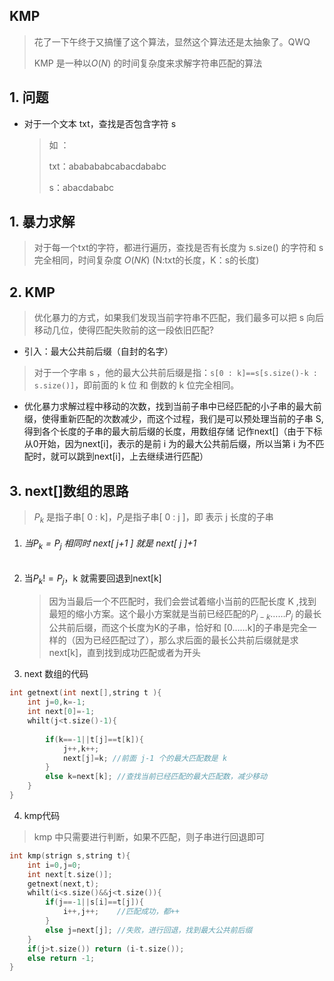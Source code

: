 ## KMP

> 花了一下午终于又搞懂了这个算法，显然这个算法还是太抽象了。QWQ
>
> KMP 是一种以$O(N)$ 的时间复杂度来求解字符串匹配的算法

## 1. 问题

- 对于一个文本 txt，查找是否包含字符 s

  > 如  ：
  >
  > txt：ababababcabacdababc
  >
  >    s：abacdababc  

## 1. 暴力求解

> 对于每一个txt的字符，都进行遍历，查找是否有长度为 s.size() 的字符和 s 完全相同，时间复杂度 $O(NK)$ (N:txt的长度，K：s的长度)

## 2. KMP

> 优化暴力的方式，如果我们发现当前字符串不匹配，我们最多可以把 s 向后移动几位，使得匹配失败前的这一段依旧匹配?

- 引入：最大公共前后缀（自封的名字）

> 对于一个字串 s ，他的最大公共前后缀是指：`s[0 : k]==s[s.size()-k : s.size()]`，即前面的 k 位 和 倒数的 k 位完全相同。

- 优化暴力求解过程中移动的次数，找到当前子串中已经匹配的小子串的最大前缀，使得重新匹配的次数减少，而这个过程，我们是可以预处理当前的子串 S,得到各个长度的子串的最大前后缀的长度，用数组存储 记作next[]（由于下标从0开始，因为next[i]，表示的是前 i 为的最大公共前后缀，所以当第 i 为不匹配时，就可以跳到next[i]，上去继续进行匹配）

## 3. next[]数组的思路

> $P_k$ 是指子串[ 0 : k]，$P_j$是指子串[ 0 : j ]，即 表示 j 长度的子串

1. ###### 当$P_k = P_j$ 相同时 next[ j+1 ] 就是 next[ j ]+1

2. 当$P_k !=P_j$，k 就需要回退到next[k]

   > 因为当最后一个不匹配时，我们会尝试着缩小当前的匹配长度 K ,找到最短的缩小方案。这个最小方案就是当前已经匹配的$P_{j-k}……P_j$ 的最长公共前后缀，而这个长度为K的子串，恰好和 [0……k]的子串是完全一样的（因为已经匹配过了），那么求后面的最长公共前后缀就是求 next[k]，直到找到成功匹配或者为开头

3. next 数组的代码

```c++
int getnext(int next[],string t ){
    int j=0,k=-1;
    int next[0]=-1;
    whilt(j<t.size()-1){
        
        if(k==-1||t[j]==t[k]){
            j++,k++;
            next[j]=k; //前面 j-1 个的最大匹配数是 k 
        }
        else k=next[k]; //查找当前已经匹配的最大匹配数，减少移动
    }
}
```

4. kmp代码

> kmp 中只需要进行判断，如果不匹配，则子串进行回退即可

```c++
int kmp(strign s,string t){
    int i=0,j=0;
    int next[t.size()];
    getnext(next,t);
    whilt(i<s.size()&&j<t.size()){
        if(j==-1||s[i]==t[j]){
            i++,j++; 	//匹配成功，都++
        }
        else j=next[j]; //失败，进行回退，找到最大公共前后缀
    }
    if(j>t.size()) return (i-t.size());
    else return -1;
}

```

